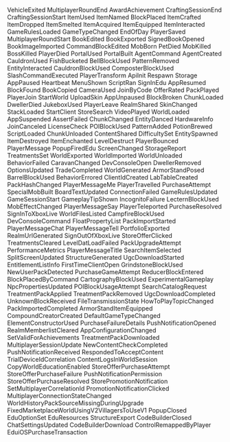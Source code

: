 VehicleExited
  MultiplayerRoundEnd
AwardAchievement
CraftingSessionEnd
CraftingSessionStart
ItemUsed
ItemNamed
BlockPlaced
ItemCrafted
ItemDropped
ItemSmelted
ItemAcquired
ItemEquipped
ItemInteracted
GameRulesLoaded
GameTypeChanged
EndOfDay
PlayerSaved
MultiplayerRoundStart
BookEdited
BookExported
SignedBookOpened
BookImageImported
CommandBlockEdited
MobBorn
PetDied
MobKilled
BossKilled
PlayerDied
PortalUsed
PortalBuilt
AgentCommand
AgentCreated
CauldronUsed
FishBucketed
BellBlockUsed
PatternRemoved
EntityInteracted
CauldronBlockUsed
ComposterBlockUsed
SlashCommandExecuted
PlayerTransform
ApiInit
Respawn
Storage
AppPaused
Heartbeat
MenuShown
ScriptRan
SignInEdu
AppResumed
BlockFound
BookCopied
CameraUsed
JoinByCode
OfferRated
PackPlayed
PlayerJoin
StartWorld
UploadSkin
AppUnpaused
BlockBroken
ChunkLoaded
DwellerDied
JukeboxUsed
PlayerLeave
RealmShared
SkinChanged
StackLoaded
StartClient
StoreSearch
VideoPlayed
WorldLoaded
AppSuspended
AssertFailed
ChunkChanged
EntityDanced
HardwareInfo
JoinCanceled
LicenseCheck
POIBlockUsed
PatternAdded
PotionBrewed
ScriptLoaded
ChunkUnloaded
ContentShared
DifficultySet
EntitySpawned
ItemDestroyed
ItemEnchanted
LevelDestruct
PlayerBounced
PlayerMessage
PopupFiredEdu
ScreenChanged
StorageReport
TreatmentsSet
WorldExported
WorldImported
WorldUnloaded
BehaviorFailed
CaravanChanged
DevConsoleOpen
DwellerRemoved
OptionsUpdated
TradeCompleted
WorldGenerated
ArmorStandPosed
BarrelBlockUsed
BehaviorErrored
ClientIdCreated
LabTableCreated
PackHashChanged
PlayerMessageMe
PlayerTravelled
PurchaseAttempt
SpecialMobBuilt
BoardTextUpdated
ConnectionFailed
GameRulesUpdated
GameSessionStart
GameplayTipShown
IncognitoFailure
LecternBlockUsed
MobEffectChanged
PlayerMessageSay
PlayerTeleported
PurchaseResolved
SignInToXboxLive
WorldFilesListed
CampfireBlockUsed
DevConsoleCommand
FloatPropertyList
PackImportStarted
PlayerMessageChat
PlayerMessageTell
PortfolioExported
RealmUrlGenerated
SignOutOfXboxLive
StoreOfferClicked
TreatmentsCleared
LevelDatLoadFailed
PackUpgradeAttempt
PerformanceMetrics
PlayerMessageTitle
SearchItemSelected
SplitScreenUpdated
StructureGenerated
UgcDownloadStarted
EntitlementListInfo
FirstTimeClientOpen
GrindstoneBlockUsed
NewUserPackDetected
PurchaseGameAttempt
ReducerBlockEntered
BlockPlacedByCommand
CartographyBlockUsed
ExperimentalGameplay
NpcPropertiesUpdated
POIBlockUsageAttempt
SearchCatalogRequest
TreatmentPackApplied
TreatmentPackRemoved
UgcDownloadCompleted
UnknownBlockReceived
FileTransmissionState
HowToPlayTopicChanged
PackImportedCompleted
ArmorStandItemEquipped
CompoundCreatorCreated
DefaultGameTypeChanged
ElementConstructorUsed
PurchaseFailureDetails
PushNotificationOpened
RealmMemberlistCleared
AppConfigurationChanged
SetValidForAchievements
TreatmentPackDownloaded
MultiplayerSessionUpdate
NewContentCheckCompleted
PushNotificationReceived
RespondedToAcceptContent
TrialDeviceIdCorrelation
ContentLogsInWorldSession
CopyWorldEducationEnabled
StoreOfferPurchaseAttempt
StoreOfferPurchaseFailure
PushNotificationPermission
StoreOfferPurchaseResolved
StorePromotionNotification
SetMultiplayerCorrelationId
PromotionNotificationClicked
MultiplayerConnectionStateChanged
WorldHistoryPackSourceMissingDuringUpgrade
FixedMarketplaceWorldUsingV2VillagersToUseV1
PopupClosed
EduOptionSet
EduResources
StructureExport
CodeBuilderClosed
ChatSettingsUpdated
CodeBuilderDownload
ControlRemappedByPlayer
EduiOSPurchaseTransaction
